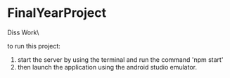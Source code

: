 # FinalYearProject
Diss Work\

to run this project:
1. start the server by using the terminal and run the command 'npm start'
2. then launch the application using the android studio emulator. 

